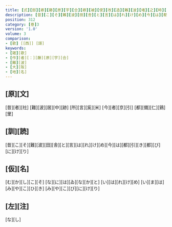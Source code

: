 ```yaml
---
title: [式][部][卿][藤][原][宇][合][卿][被][使][改][造][難][波][堵][之][時][作][歌][一][首]
description: [昔][こ][そ][難][波][田][舎][と][言][は][れ][け][め][今][は][都][引][き][都][び][に][け][り]
position: 312
category: [巻]3
version: '1.0'
volume: 3
comparison:
- [歌] [[西]] [謌]
keywords:
- [雑][歌]
- [作][者][：][藤][原][宇][合]
- [難][波]
- [大][阪]
- [地][名]
---
```


## [原][文]

[昔][者][社] [難][波][居][中][跡] [所][言][奚][米] [今][者][京][引] [都][備][仁][鷄][里]

## [訓][読]

[昔][こ][そ][難][波][田][舎][と][言][は][れ][け][め][今][は][都][引][き][都][び][に][け][り]

## [仮][名]

[む][か][し][こ][そ] [な][に][は][ゐ][な][か][と] [い][は][れ][け][め] [い][ま][は][み][や][こ][ひ][き] [み][や][こ][び][に][け][り]

## [左][注]

[な][し]
